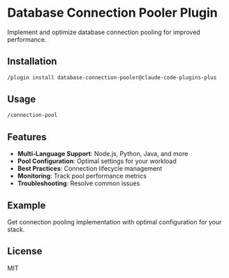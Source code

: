 # Database Connection Pooler Plugin

Implement and optimize database connection pooling for improved performance.

## Installation

```bash
/plugin install database-connection-pooler@claude-code-plugins-plus
```

## Usage

```bash
/connection-pool
```

## Features

- **Multi-Language Support**: Node.js, Python, Java, and more
- **Pool Configuration**: Optimal settings for your workload
- **Best Practices**: Connection lifecycle management
- **Monitoring**: Track pool performance metrics
- **Troubleshooting**: Resolve common issues

## Example

Get connection pooling implementation with optimal configuration for your stack.

## License

MIT
